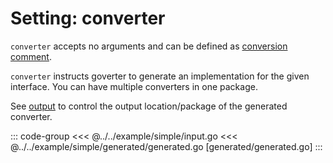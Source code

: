 # Setting: converter

`converter` accepts no arguments and can be defined as [conversion
comment](./define-settings.md#conversion).

`converter` instructs goverter to generate an implementation for the given
interface. You can have multiple converters in one package.

See [output](./output.md) to control the output location/package of the
generated converter.

::: code-group
<<< @../../example/simple/input.go
<<< @../../example/simple/generated/generated.go [generated/generated.go]
:::
